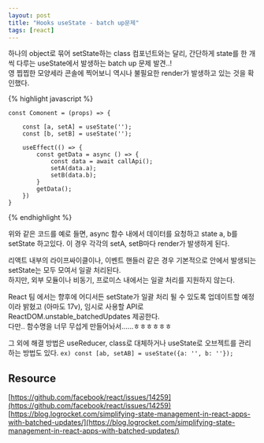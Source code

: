 ```yaml
---
layout: post
title: "Hooks useState - batch up문제"
tags: [react]
---
```

하나의 object로 묶어 setState하는 class 컴포넌트와는 달리, 간단하게 state를 한 개씩 다루는 useState에서 발생하는 batch up 문제 발견..!<br>
영 찝찝한 모양세라 콘솔에 찍어보니 역시나 불필요한 render가 발생하고 있는 것을 확인했다.

{% highlight javascript %}

    const Comonent = (props) => {

        const [a, setA] = useState('');
        const [b, setB] = useState('');
        
        useEffect(() => {
            const getData = async () => {
                const data = await callApi();
                setA(data.a);
                setB(data.b);
            }
            getData();
        })
    }

{% endhighlight %}


위와 같은 코드를 예로 들면, async 함수 내에서 데이터를 요청하고 state a, b를 setState 하고있다.
이 경우 각각의 setA, setB마다 render가 발생하게 된다.

리액트 내부의 라이프싸이클이나, 이벤트 핸들러 같은 경우 기본적으로 안에서 발생되는 setState는 모두 모여서 일괄 처리된다. <br>
하지만, 외부 모듈이나 비동기, 프로미스 내에서는 일괄 처리를 지원하지 않는다.

React 팀 에서는 향후에 어디서든 setState가 일괄 처리 될 수 있도록 업데이트할 예정이라 밝혔고 (아마도 17v), 임시로 사용할 API로 ReactDOM.unstable_batchedUpdates 제공한다.<br>
다만.. 함수명을 너무 무섭게 만들어놔서......ㅎㅎㅎㅎㅎㅎ

그 외에 해결 방법은 useReducer, class로 대체하거나 useState로 오브젝트를 관리 하는 방법도 있다.   ```ex) const [ab, setAB] = useState({a: '', b: ''});```


## Resource
[https://github.com/facebook/react/issues/14259](https://github.com/facebook/react/issues/14259)
[https://blog.logrocket.com/simplifying-state-management-in-react-apps-with-batched-updates/](https://blog.logrocket.com/simplifying-state-management-in-react-apps-with-batched-updates/)

